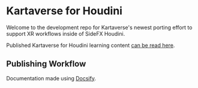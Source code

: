 # Kartaverse for Houdini

Welcome to the development repo for Kartaverse's newest porting effort to support XR workflows inside of SideFX Houdini.

Published Kartaverse for Houdini learning content [can be read here](https://kartaverse.github.io/Kartaverse-for-Houdini).

## Publishing Workflow

Documentation made using [Docsify](https://docsify.js.org/).

